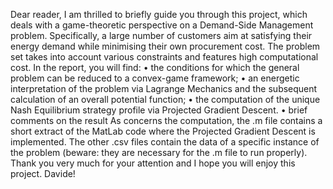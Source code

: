 Dear reader,
I am thrilled to briefly guide you through this project, which deals with a game-theoretic perspective on a Demand-Side Management problem. Specifically, a large number of customers aim at satisfying their energy demand while minimising their own procurement cost. The problem set takes into account various constraints and features high computational cost. In the report, you will find:
• the conditions for which the general problem can be reduced to a convex-game framework;
• an energetic interpretation of the problem via Lagrange Mechanics and the subsequent calculation of an overall potential function;
• the computation of the unique Nash Equilibrium strategy profile via Projected Gradient Descent.
• brief comments on the result
As concerns the computation, the .m file contains a short extract of the MatLab code where the Projected Gradient Descent is implemented. The other .csv files contain the data of a specific instance of the problem (beware: they are necessary for the .m file to run properly).
Thank you very much for your attention and I hope you will enjoy this project.
Davide!
